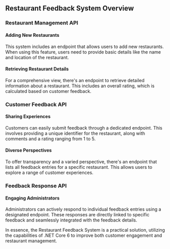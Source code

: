 ## Restaurant Feedback System Overview

### Restaurant Management API

#### Adding New Restaurants
This system includes an endpoint that allows users to add new restaurants. When using this feature, users need to provide basic details like the name and location of the restaurant.

#### Retrieving Restaurant Details
For a comprehensive view, there's an endpoint to retrieve detailed information about a restaurant. This includes an overall rating, which is calculated based on customer feedback.

### Customer Feedback API

#### Sharing Experiences
Customers can easily submit feedback through a dedicated endpoint. This involves providing a unique identifier for the restaurant, along with comments and a rating ranging from 1 to 5.

#### Diverse Perspectives
To offer transparency and a varied perspective, there's an endpoint that lists all feedback entries for a specific restaurant. This allows users to explore a range of customer experiences.

### Feedback Response API

#### Engaging Administrators
Administrators can actively respond to individual feedback entries using a designated endpoint. These responses are directly linked to specific feedback and seamlessly integrated with the feedback details.

In essence, the Restaurant Feedback System is a practical solution, utilizing the capabilities of .NET Core 6 to improve both customer engagement and restaurant management.
